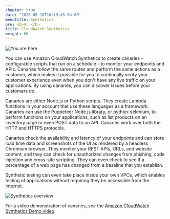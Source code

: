 ```yaml
---
chapter: true
date: "2020-05-10T16:19:45-04:00"
menuTitle: Synthetics
pre: <b>4. </b>
title: CloudWatch Synthetics
weight: 60
---
```


![You are here](/images/Slide4.png)

You can use Amazon CloudWatch Synthetics to create canaries - configurable scripts that run on a schedule - to monitor your endpoints and APIs. Canaries follow the same routes and perform the same actions as a customer, which makes it possible for you to continually verify your customer experience even when you don't have any live traffic on your applications. By using canaries, you can discover issues before your customers do.

Canaries are either Node.js or Python scripts. They create Lambda functions in your account that use these languages as a framework. Canaries can use the Puppeteer Node.js library, or python-selenium, to perform functions on your applications, such as list products on an inventory page or even POST data to an API. Canaries work over both the HTTP and HTTPS protocols.

Canaries check the availability and latency of your endpoints and can store load time data and screenshots of the UI as rendered by a headless Chromium browser. They monitor your REST APIs, URLs, and website content, and they can check for unauthorized changes from phishing, code injection and cross-site scripting. They can even check to see if a percentage of a web page has changed from a baseline that you establish.

Synthetic testing can even take place inside your own VPCs, which enables testing of applications without requiring they be accessible from the Internet.

![Synthetics overview](images/synthetics/synthetics-overview.png)

For a video demonstration of canaries, see the [Amazon CloudWatch Synthetics Demo video](https://www.youtube.com/watch?v=hF3NM9j-u7I).
